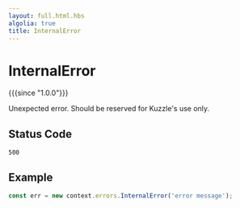 ```yaml
---
layout: full.html.hbs
algolia: true
title: InternalError
---
```



# InternalError

{{{since "1.0.0"}}}

Unexpected error. Should be reserved for Kuzzle's use only.

## Status Code

`500`

## Example

```js
const err = new context.errors.InternalError('error message');
```
